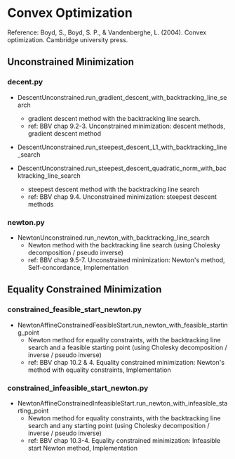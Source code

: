 # Convex Optimization

Reference: Boyd, S., Boyd, S. P., & Vandenberghe, L. (2004). Convex optimization. Cambridge university press.

## Unconstrained Minimization

### decent.py

- DescentUnconstrained.run_gradient_descent_with_backtracking_line_search
  - gradient descent method with the backtracking line search.
  - ref: BBV chap 9.2-3. Unconstrained minimization: descent methods, gradient descent method

- DescentUnconstrained.run_steepest_descent_L1_with_backtracking_line_search
- DescentUnconstrained.run_steepest_descent_quadratic_norm_with_backtracking_line_search
  - steepest descent method with the backtracking line search
  - ref: BBV chap 9.4. Unconstrained minimization: steepest descent methods

### newton.py

- NewtonUnconstrained.run_newton_with_backtracking_line_search
  - Newton method with the backtracking line search (using Cholesky decomposition / pseudo inverse)
  - ref: BBV chap 9.5-7. Unconstrained minimization: Newton's method, Self-concordance, Implementation

## Equality Constrained Minimization

### constrained_feasible_start_newton.py

- NewtonAffineConstrainedFeasibleStart.run_newton_with_feasible_starting_point
  - Newton method for equality constraints, with the backtracking line search and a feasible starting point (using Cholesky decomposition / inverse / pseudo inverse)
  - ref: BBV chap 10.2 & 4. Equality constrained minimization: Newton's method with equality constraints, Implementation

### constrained_infeasible_start_newton.py

- NewtonAffineConstrainedInfeasibleStart.run_newton_with_infeasible_starting_point
  - Newton method for equality constraints, with the backtracking line search and any starting point (using Cholesky decomposition / inverse / pseudo inverse)
  - ref: BBV chap 10.3-4. Equality constrained minimization: Infeasible start Newton method, Implementation
